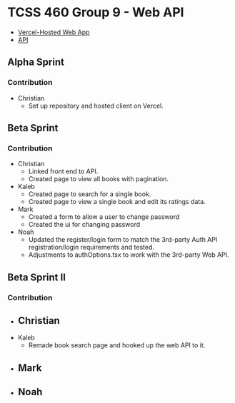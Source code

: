 # TCSS 460 Group 9 - Web API

- [Vercel-Hosted Web App](https://group9-tcss460-front-end.vercel.app/)
- [API](https://group6-tcss460-web-api-e68a966aba4f.herokuapp.com/)

## Alpha Sprint

### Contribution

- Christian
    - Set up repository and hosted client on Vercel.
 
## Beta Sprint

### Contribution

- Christian
    - Linked front end to API.
    - Created page to view all books with pagination.
- Kaleb
    - Created page to search for a single book.
    - Created page to view a single book and edit its ratings data.
- Mark
    - Created a form to allow a user to change password
    - Created the ui for changing password
- Noah
    - Updated the register/login form to match the 3rd-party Auth API registration/login requirements and tested.
    - Adjustments to authOptions.tsx to work with the 3rd-party Web API. 

## Beta Sprint II

### Contribution

- Christian
    - 
- Kaleb
    - Remade book search page and hooked up the web API to it.
- Mark
    - 
- Noah
    - 

